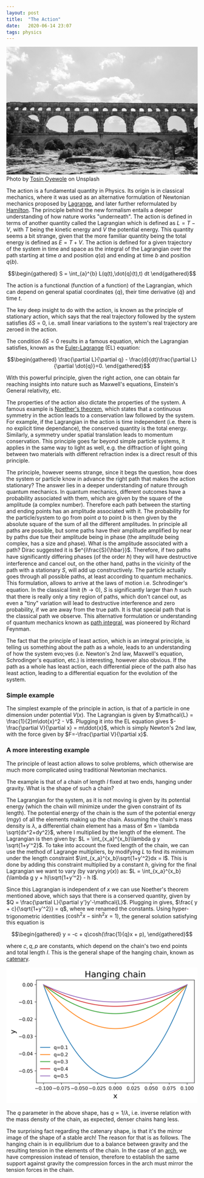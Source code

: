 ```yaml
---
layout: post
title:  "The Action"
date:   2020-06-14 23:07
tags: physics
---
```


![a](/assets/arches.jpg)
Photo by [Tosin Oyewole](https://unsplash.com/@seauxafrican) on Unsplash

The action is a fundamental quantity in Physics. Its origin is in classical
mechanics, where it was used as an alternative formulation of Newtonian mechanics proposed by [Lagrange](https://en.wikipedia.org/wiki/Lagrangian_mechanics), and later further reformulated by [Hamilton](https://en.wikipedia.org/wiki/Hamiltonian_mechanics). The principle behind the new formalism entails a deeper understanding of how nature works "underneath".
The action is defined in terms of another quantity called the Lagrangian which is defined as $L = T-V$, with $T$ being 
the kinetic energy and $V$ the potential energy. This quantity seems a bit strange, given that the more familiar quantity being the total energy is defined as $E = T+V$.
The action is defined for a given trajectory of the system in time and space as the integral of the Lagrangian over
the path starting at time $a$ and position $q(a)$ and ending at time $b$ and position $q(b)$.

$$\begin{gathered}
S = \int_{a}^{b} L(q(t),\dot{q}(t),t) dt 
\end{gathered}$$

The action is a functional (function of a function) of the Lagrangian, which can depend on general spatial coordinates $\{q\}$, their time derivative $\{\dot{q}\}$ and time $t$.

The key deep insight to do with the action, is known as the principle of stationary action, which says that the real trajectory followed by the system satisfies $\delta S = 0$, i.e. small linear variations to the system's real trajectory are zeroed in the action.

The condition $\delta S=0$ results in a famous equation, which the Lagrangian satisfies, known as the [Euler-Lagrange](https://en.wikipedia.org/wiki/Euler%E2%80%93Lagrange_equation) (EL) equation:

$$\begin{gathered}
\frac{\partial L}{\partial q} - \frac{d}{dt}\frac{\partial L}{\partial \dot{q}}=0.
\end{gathered}$$

With this powerful principle, given the right action, one can obtain far reaching insights into nature such as Maxwell's equations, Einstein's General relativity, etc.

The properties of the action also dictate the properties of the system. A famous example is [Noether's theorem](https://en.wikipedia.org/wiki/Noether%27s_theorem), which states that a continuous symmetry in the action leads to a conservation law followed by the system. For example, if the Lagrangian in the action is time independent (i.e. there is no explicit time dependance), the conserved quantity is the total energy.
Similarly, a symmetry under spatial translation leads to momentum conservation.
This principle goes far beyond simple particle systems, it applies in the same way to light as well, e.g. the diffraction of light going between two materials with different refraction index is a direct result of this principle.

The principle, however seems strange, since it begs the question, how does the system or particle know in advance the right path that makes the action stationary?
The answer lies in a deeper understanding of nature through quantum mechanics.
In quantum mechanics, different outcomes have a probability associated with them, which are given by the square of the amplitude (a complex number). Therefore each path between the starting and ending points has an amplitude associated with it. The probability for the particle/system to go from point $a$ to point $b$ is then given by the absolute square of the sum of all the different amplitudes. In principle all paths are possible, but some paths have their amplitude amplified by near by paths due tue their amplitude being in phase (the amplitude being complex, has a size and phase). What is the amplitude associated with a path? Dirac suggested it is $e^{i\frac{S}{\hbar}}$. Therefore, if two paths have significantly differing phases (of the order $\hbar$) they will have destructive interference and cancel out, on the other hand, paths in the vicinity of the path with a stationary $S$, will add up constructively. The particle actually goes through all possible paths, at least according to quantum mechanics. This formulation, allows to arrive at the laws of motion i.e. Schrodinger's equation.
In the classical limit ($\hbar \rightarrow 0$), $S$ is significantly larger than $\hbar$ such that there is really only a tiny region of paths, which don't cancel out, as even a "tiny" variation will lead to destructive interference and zero probability, if we are away from the true path. It is that special path that is the classical path we observe. This alternative formulation or understanding of quantum mechanics known as [path integral](https://en.wikipedia.org/wiki/Path_integral_formulation), was pioneered by Richard Feynman.

The fact that the principle of least action, which is an integral principle, is telling us something about the path as a whole, leads to an understanding of how the system evo;ves (i.e. Newton's 2nd law, Maxwell's equation, Schrodinger's equation, etc.) is interesting, however also obvious. If the path as a whole has least action, each differential piece of the path also has least action, leading to a differential equation for the evolution of the system.


### Simple example

The simplest example of the principle in action, is that of a particle in one dimension under potential $V(x)$. The Lagrangian is given by $\mathcal{L} = \frac{1}{2}m\dot{x}^2 - V$. Plugging it into the EL equation gives $-\frac{\partial V}{\partial x} = m\ddot{x}$, which is simply Newton's 2nd law, with the force given by $F=-\frac{\partial V}{\partial x}$.

### A more interesting example

The principle of least action allows to solve problems, which otherwise are much more complicated using traditional Newtonian mechanics.

The example is that of a chain of length $l$ fixed at two ends, hanging under gravity. What is the shape of such a chain?

The Lagrangian for the system, as it is not moving is given by its potential energy  (which the chain will minimize under the given constraint of its length). The potential energy of the chain is the sum of the potential energy ($mgy$) of all the elements making up the chain.
Assuming the chain's mass density is $\lambda$, a differential chain element has a mass of $m = \lambda \sqrt{dx^2+dy^2}$, where I multiplied by the length of the element.
The Lagrangian is then given by:
$L = \int_{x_a}^{x_b}\lambda g  y \sqrt{1+y'^2}$.
To take into account the fixed length of the chain, we can use the method of Lagrange multipliers, by modifying $L$ to find its minimum under the length constraint $\int_{x_a}^{x_b}\sqrt{1+y'^2}dx = l$. This is done by adding this constraint multiplied by a constant $h$, giving for the final Lagrangian we want to vary (by varying $y(x)$) as:
$L = \int_{x_a}^{x_b} (\lambda g y + h)\sqrt{1+y'^2} - h l$.

Since this Lagrangian is independent of $x$ we can use Noether's theorem mentioned above, which says that there is a conserved quantity, given by
$Q = \frac{\partial L}{\partial y'}y'-\mathcal{L}$. Plugging in gives,
$\frac{ y + c}{\sqrt{1+y'^2}} = q$, where we renamed the constants. Using hyper-trigonometric identities ($\cosh^2 x - \sinh^2x =1$), the general solution satisfying this equation is

$$\begin{gathered}
y = -c + q\cosh(\frac{1}{q}x + p),
\end{gathered}$$

where $c, q, p$ are constants, which depend on the chain's two end points and total length $l$.
This is the general shape of the hanging chain, known as [catenary](https://en.wikipedia.org/wiki/Catenary).

![hanging chain](/assets/catenary.png)

The $q$ parameter in the above shape, has $q\propto 1/\lambda$, i.e. inverse relation with the mass density of the chain, as expected, denser chains hang less.

The surprising fact regarding the catenary shape, is that it's the mirror image of the shape of a stable arch!
The reason for that is as follows. The hanging chain is in equilibrium due to a balance between gravity and the resulting tension in the elements of the chain. In the case of an [arch](https://en.wikipedia.org/wiki/Arch), we have compression instead of tension, therefore to establish the same support against gravity the compression forces in the arch must mirror the tension forces in the chain.
